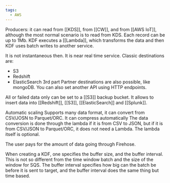 ```yaml
---
tags:
  - AWS
---
```

Producers: it can read from [[KDS]], from [[CW]], and from [[AWS IoT]], although the most normal scenario is to read from KDS. Each record can be up to 1Mb. KDF executes a [[Lambda]], which transforms the data and then KDF uses batch writes to another service. 

It is not instantaneous then. It is near real time service. Classic destinations are:
- S3
- Redshift
- ElasticSearch
3rd part Partner destinations are also possible, like mongoDB.
You can also set another API using HTTP endpoints.

All or failed data only can be set to a [[S3]] backup bucket.
It allows to insert data into [[Redshift]], [[S3]], [[ElasticSearch]] and [[Splunk]].

Automatic scaling
Supports many data format, it can convert from CSV/JOSN to Parquet/ORC.
It can compress automatically
The data conversion is done through the lambda if it is from CSV to JSON, but if it is from CSV/JSON to Parquet/ORC, it does not need a Lambda. The lambda itself is optional. 

The user pays for the amount of data going through Firehose.

When creating a KDF, one specifies the buffer size, and the buffer interval. This is not so different from the time window batch and the size of the window for SQS. The buffer interval specifies how big can the batch be before it is sent to target, and the buffer interval does the same thing but time based. 
